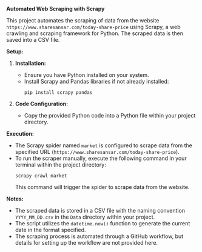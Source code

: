 **Automated Web Scraping with Scrapy**

This project automates the scraping of data from the website `https://www.sharesansar.com/today-share-price` using Scrapy, a web crawling and scraping framework for Python. The scraped data is then saved into a CSV file.

**Setup:**

1. **Installation:**
   - Ensure you have Python installed on your system.
   - Install Scrapy and Pandas libraries if not already installed:
     ```
     pip install scrapy pandas
     ```

2. **Code Configuration:**
   - Copy the provided Python code into a Python file within your project directory.

**Execution:**

- The Scrapy spider named `market` is configured to scrape data from the specified URL (`https://www.sharesansar.com/today-share-price`).
- To run the scraper manually, execute the following command in your terminal within the project directory:
  ```
  scrapy crawl market
  ```
  This command will trigger the spider to scrape data from the website.

**Notes:**

- The scraped data is stored in a CSV file with the naming convention `YYYY_MM_DD.csv` in the `Data` directory within your project.
- The script utilizes the `datetime.now()` function to generate the current date in the format specified.
- The scraping process is automated through a GitHub workflow, but details for setting up the workflow are not provided here.
  
